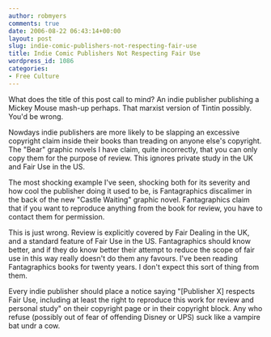 ```yaml
---
author: robmyers
comments: true
date: 2006-08-22 06:43:14+00:00
layout: post
slug: indie-comic-publishers-not-respecting-fair-use
title: Indie Comic Publishers Not Respecting Fair Use
wordpress_id: 1086
categories:
- Free Culture
---
```


What does the title of this post call to mind? An indie publisher publishing a Mickey Mouse mash-up perhaps. That marxist version of Tintin possibly. You'd be wrong.  
  
Nowdays indie publishers are more likely to be slapping an excessive copyright claim inside their books than treading on anyone else's copyright. The "Bear" graphic novels I have claim, quite incorrectly, that you can only copy them for the purpose of review. This ignores private study in the UK and Fair Use in the US.  
  
The most shocking example I've seen, shocking both for its severity and how cool the publisher doing it used to be, is Fantagraphics discalimer in the back of the new "Castle Waiting" graphic novel. Fantagraphics claim that if you want to reproduce anything from the book for review, you have to contact them for permission.  
  
This is just wrong. Review is explicitly covered by Fair Dealing in the UK, and a standard feature of Fair Use in the US. Fantagraphics should know better, and if they do know better their attempt to reduce the scope of fair use in this way really doesn't do them any favours. I've been reading Fantagraphics books for twenty years. I don't expect this sort of thing from them.  
  
Every indie publisher should place a notice saying "[Publisher X] respects Fair Use, including at least the right to reproduce this work for review and personal study" on their copyright page or in their copyright block. Any who refuse (possibly out of fear of offending Disney or UPS) suck like a vampire bat undr a cow.   


